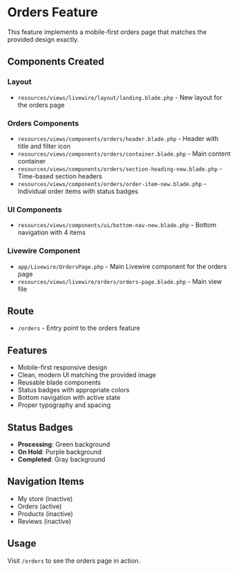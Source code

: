 # Orders Feature

This feature implements a mobile-first orders page that matches the provided design exactly.

## Components Created

### Layout
- `resources/views/livewire/layout/landing.blade.php` - New layout for the orders page

### Orders Components
- `resources/views/components/orders/header.blade.php` - Header with title and filter icon
- `resources/views/components/orders/container.blade.php` - Main content container
- `resources/views/components/orders/section-heading-new.blade.php` - Time-based section headers
- `resources/views/components/orders/order-item-new.blade.php` - Individual order items with status badges

### UI Components
- `resources/views/components/ui/bottom-nav-new.blade.php` - Bottom navigation with 4 items

### Livewire Component
- `app/Livewire/OrdersPage.php` - Main Livewire component for the orders page
- `resources/views/livewire/orders/orders-page.blade.php` - Main view file

## Route
- `/orders` - Entry point to the orders feature

## Features
- Mobile-first responsive design
- Clean, modern UI matching the provided image
- Reusable blade components
- Status badges with appropriate colors
- Bottom navigation with active state
- Proper typography and spacing

## Status Badges
- **Processing**: Green background
- **On Hold**: Purple background
- **Completed**: Gray background

## Navigation Items
- My store (inactive)
- Orders (active)
- Products (inactive)
- Reviews (inactive)

## Usage
Visit `/orders` to see the orders page in action.
